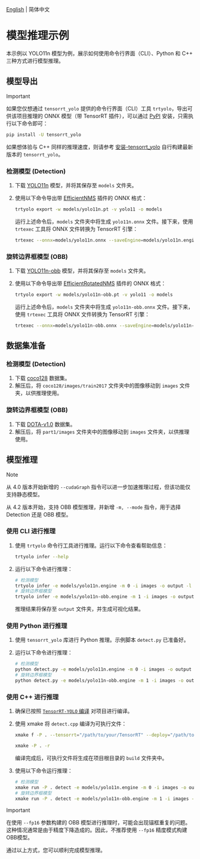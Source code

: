 [English](README.en.md) | 简体中文

# 模型推理示例

本示例以 YOLO11n 模型为例，展示如何使用命令行界面（CLI）、Python 和 C++ 三种方式进行模型推理。

## 模型导出

> [!IMPORTANT]
>
> 如果您仅想通过 `tensorrt_yolo` 提供的命令行界面（CLI）工具 `trtyolo`，导出可供该项目推理的 ONNX 模型（带 TensorRT 插件），可以通过 [PyPI](https://pypi.org/project/tensorrt-yolo) 安装，只需执行以下命令即可：
>
> ```bash
> pip install -U tensorrt_yolo
> ```
> 
> 如果想体验与 C++ 同样的推理速度，则请参考 [安装-tensorrt_yolo](../../docs/cn/build_and_install.md#安装-tensorrt_yolo) 自行构建最新版本的 `tensorrt_yolo`。

### 检测模型 (Detection)

1. 下载 [YOLO11n](https://github.com/ultralytics/assets/releases/download/v8.3.0/yolo11n.pt) 模型，并将其保存至 `models` 文件夹。
2. 使用以下命令导出带 [EfficientNMS](https://github.com/NVIDIA/TensorRT/tree/main/plugin/efficientNMSPlugin) 插件的 ONNX 格式：

    ```bash
    trtyolo export -w models/yolo11n.pt -v yolo11 -o models
    ```

    运行上述命令后，`models` 文件夹中将生成 `yolo11n.onnx` 文件。接下来，使用 `trtexec` 工具将 ONNX 文件转换为 TensorRT 引擎：

    ```bash
    trtexec --onnx=models/yolo11n.onnx --saveEngine=models/yolo11n.engine --fp16
    ```

### 旋转边界框模型 (OBB)

1. 下载 [YOLO11n-obb](https://github.com/ultralytics/assets/releases/download/v8.3.0/yolo11n-obb.pt) 模型，并将其保存至 `models` 文件夹。
2. 使用以下命令导出带 [EfficientRotatedNMS](../../plugin/efficientRotatedNMSPlugin/) 插件的 ONNX 格式：

    ```bash
    trtyolo export -w models/yolo11n-obb.pt -v yolo11 -o models
    ```

    运行上述命令后，`models` 文件夹中将生成 `yolo11n-obb.onnx` 文件。接下来，使用 `trtexec` 工具将 ONNX 文件转换为 TensorRT 引擎：

    ```bash
    trtexec --onnx=models/yolo11n-obb.onnx --saveEngine=models/yolo11n-obb.engine --fp16 --staticPlugins=/path/to/your/TensorRT-YOLO/lib/plugin/libcustom_plugins.so --setPluginsToSerialize=/path/to/your/TensorRT-YOLO/lib/plugin/libcustom_plugins.so
    ```

## 数据集准备

### 检测模型 (Detection)

1. 下载 [coco128](https://ultralytics.com/assets/coco128.zip) 数据集。
2. 解压后，将 `coco128/images/train2017` 文件夹中的图像移动到 `images` 文件夹，以供推理使用。

### 旋转边界框模型 (OBB)

1. 下载 [DOTA-v1.0](https://drive.google.com/file/d/1fwiTNqRRen09E-O9VSpcMV2e6_d4GGVK/view) 数据集。
2. 解压后，将 `part1/images` 文件夹中的图像移动到 `images` 文件夹，以供推理使用。

## 模型推理

> [!NOTE] 
> 从 4.0 版本开始新增的 `--cudaGraph` 指令可以进一步加速推理过程，但该功能仅支持静态模型。
> 
> 从 4.2 版本开始，支持 OBB 模型推理，并新增 `-m, --mode` 指令，用于选择 Detection 还是 OBB 模型。

### 使用 CLI 进行推理

1. 使用 `trtyolo` 命令行工具进行推理。运行以下命令查看帮助信息：

    ```bash
    trtyolo infer --help
    ```

2. 运行以下命令进行推理：

    ```bash
    # 检测模型
    trtyolo infer -e models/yolo11n.engine -m 0 -i images -o output -l labels_det.txt --cudaGraph
    # 旋转边界框模型
    trtyolo infer -e models/yolo11n-obb.engine -m 1 -i images -o output -l labels_obb.txt --cudaGraph
    ```

    推理结果将保存至 `output` 文件夹，并生成可视化结果。

### 使用 Python 进行推理

1. 使用 `tensorrt_yolo` 库进行 Python 推理。示例脚本 `detect.py` 已准备好。
2. 运行以下命令进行推理：

    ```bash
    # 检测模型
    python detect.py -e models/yolo11n.engine -m 0 -i images -o output -l labels_det.txt --cudaGraph
    # 旋转边界框模型
    python detect.py -e models/yolo11n-obb.engine -m 1 -i images -o output -l labels_obb.txt --cudaGraph
    ```

### 使用 C++ 进行推理

1. 确保已按照 [`TensorRT-YOLO` 编译](../../docs/cn/build_and_install.md##rensorrt-yolo-编译) 对项目进行编译。
2. 使用 xmake 将 `detect.cpp` 编译为可执行文件：

    ```bash
    xmake f -P . --tensorrt="/path/to/your/TensorRT" --deploy="/path/to/your/TensorRT-YOLO"

    xmake -P . -r
    ```

    编译完成后，可执行文件将生成在项目根目录的 `build` 文件夹中。

3. 使用以下命令运行推理：

    ```bash
    # 检测模型
    xmake run -P . detect -e models/yolo11n.engine -m 0 -i images -o output -l labels_det.txt --cudaGraph
    # 旋转边界框模型
    xmake run -P . detect -e models/yolo11n-obb.engine -m 1 -i images -o output -l labels_obb.txt --cudaGraph
    ```

> [!IMPORTANT]  
> 在使用 `--fp16` 参数构建的 OBB 模型进行推理时，可能会出现锚框重复的问题。这种情况通常是由于精度下降造成的。因此，不推荐使用 `--fp16` 精度模式构建OBB模型。

通过以上方式，您可以顺利完成模型推理。
